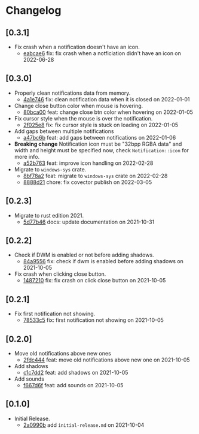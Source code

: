 # Changelog

## \[0.3.1]

- Fix crash when a notification doesn't have an icon.
  - [eabcae6](https://github.com/tauri-apps/win7-notifications/commit/eabcae6edb0443cb1ca41ff45815d7de9002d0a3) fix: fix crash when a notficiation didn't have an icon on 2022-06-28

## \[0.3.0]

- Properly clean notifications data from memory.
  - [4a1e746](https://github.com/tauri-apps/win7-notifications/commit/4a1e7465fa5623d48dcd74e57e937fa2ae471ab8) fix: clean notification data when it is closed on 2022-01-01
- Change close button color when mouse is hovering.
  - [80bca00](https://github.com/tauri-apps/win7-notifications/commit/80bca0085d3395e9c902613a879c0c5242f5ff0c) feat: change close btn color when hovering on 2022-01-05
- Fix cursor style when the mouse is over the notification.
  - [2f025e8](https://github.com/tauri-apps/win7-notifications/commit/2f025e8f585ba7458cc3e756af13d1f6f6908864) fix: fix cursor style is stuck on loading on 2022-01-05
- Add gaps between multiple notifications
  - [a47bc6b](https://github.com/tauri-apps/win7-notifications/commit/a47bc6b8315b03f55d1d8f104500d4bea65360d1) feat: add gaps between notifications on 2022-01-06
- **Breaking change** Notification icon must be "32bpp RGBA data" and width and height must be specified now, check `Notification::icon` for more info.
  - [a52b763](https://github.com/tauri-apps/win7-notifications/commit/a52b76383fd41497464f8b71ca10551f0202ca55) feat: improve icon handling on 2022-02-28
- Migrate to `windows-sys` crate.
  - [8bf78a2](https://github.com/tauri-apps/win7-notifications/commit/8bf78a215a500e6e6018f7a31cfc78d8c7e588c3) feat: migrate to `windows-sys` crate on 2022-02-28
  - [8888d21](https://github.com/tauri-apps/win7-notifications/commit/8888d21be39c430b1d2d3285ea02569586a905cc) chore: fix covector publish on 2022-03-05

## \[0.2.3]

- Migrate to rust edition 2021.
  - [5d77b46](https://github.com/tauri-apps/win7-notifications/commit/5d77b46fe7f45b752015537c839a0feae76717f1) docs: update documentation on 2021-10-31

## \[0.2.2]

- Check if DWM is enabled or not before adding shadows.
  - [84a9556](https://github.com/tauri-apps/win7-notifications/commit/84a9556aaa239caead8b7111796047a438845be9) fix: check if dwm is enabled before adding shadows on 2021-10-05
- Fix crash when clicking close button.
  - [1487210](https://github.com/tauri-apps/win7-notifications/commit/14872100c78f6ddda2ee9b3a660bdf1b186b2ce3) fix: fix crash on click close button on 2021-10-05

## \[0.2.1]

- Fix first notification not showing.
  - [78533c5](https://github.com/tauri-apps/win7-notifications/commit/78533c59ca880a699d4d312f03fe635b6f287371) fix: first notification not showing on 2021-10-05

## \[0.2.0]

- Move old notifications above new ones
  - [2fdc444](https://github.com/tauri-apps/win7-notifications/commit/2fdc4442f593334aee513dbfe2bffbb29aef5fe0) feat: move old notifications above new one on 2021-10-05
- Add shadows
  - [c1c7dd2](https://github.com/tauri-apps/win7-notifications/commit/c1c7dd27949ba34a0395061f64a912aaa47c9c2e) feat: add shadows on 2021-10-05
- Add sounds
  - [f667d6f](https://github.com/tauri-apps/win7-notifications/commit/f667d6fce3d52ee49e0c1af03b1507383ab67eab) feat: add sounds on 2021-10-05

## \[0.1.0]

- Initial Release.
  - [2a0990b](https://github.com/tauri-apps/win7-notifications/commit/2a0990bcc750178a24e38cf0293c2944c01596dc) add `initial-release.md` on 2021-10-04
